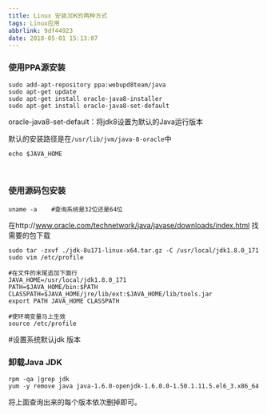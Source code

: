 ```yaml
---
title: Linux 安装JDK的两种方式
tags: Linux应用
abbrlink: 9df44923
date: 2018-05-01 15:13:07
---
```


### 使用PPA源安装
```
sudo add-apt-repository ppa:webupd8team/java
sudo apt-get update
sudo apt-get install oracle-java8-installer
sudo apt-get install oracle-java8-set-default
```
oracle-java8-set-default：将jdk8设置为默认的Java运行版本

默认的安装路径是在`/usr/lib/jvm/java-8-oracle`中
```
echo $JAVA_HOME
```

<br />

### 使用源码包安装

```
uname -a    #查询系统是32位还是64位
```

在http://www.oracle.com/technetwork/java/javase/downloads/index.html
找需要的包下载

```shell
sudo tar -zxvf ./jdk-8u171-linux-x64.tar.gz -C /usr/local/jdk1.8.0_171
sudo vim /etc/profile

#在文件的末尾追加下面行
JAVA_HOME=/usr/local/jdk1.8.0_171
PATH=$JAVA_HOME/bin:$PATH  
CLASSPATH=$JAVA_HOME/jre/lib/ext:$JAVA_HOME/lib/tools.jar  
export PATH JAVA_HOME CLASSPATH  

#使环境变量马上生效
source /etc/profile
```
#设置系统默认jdk 版本

<!-- ~~sudo update-alternatives --install /usr/bin/java java /usr/lib/jvm/ jdk1.8.0_144/bin/java 300~~
~~sudo update-alternatives --install /usr/bin/javac javac /usr/lib/jvm/ jdk1.8.0_144/bin/javac 300~~
~~sudo update-alternatives --install /usr/bin/jar jar /usr/lib/jvm/ jdk1.8.0_144/bin/jar 300~~
~~sudo update-alternatives --install /usr/bin/javah javah /usr/lib/jvm/ jdk1.8.0_144/bin/javah 300~~
~~sudo update-alternatives --install /usr/bin/javap javap /usr/lib/jvm/ jdk1.8.0_144/bin/javap 300~~

~~sudo update-alternatives --config java~~ -->


### 卸载Java JDK

```
rpm -qa |grep jdk
yum -y remove java java-1.6.0-openjdk-1.6.0.0-1.50.1.11.5.el6_3.x86_64
```
 将上面查询出来的每个版本依次删掉即可。